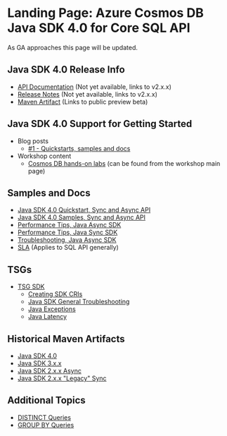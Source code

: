 # Landing Page: Azure Cosmos DB Java SDK 4.0 for Core SQL API

As GA approaches this page will be updated.

## Java SDK 4.0 Release Info

* [API Documentation](https://aka.ms/ACDBJavaSDK4.0SQLAPI) (Not yet available, links to v2.x.x)
* [Release Notes](https://aka.ms/ACDBJavaSDK4.0SQLReleaseNotes) (Not yet available, links to v2.x.x)
* [Maven Artifact](https://mvnrepository.com/artifact/com.azure/azure-cosmos/4.0.1-beta.1) (Links to public preview beta)

## Java SDK 4.0 Support for Getting Started

* Blog posts
    * [#1 - Quickstarts, samples and docs](https://devblogs.microsoft.com/cosmosdb/java-sdk-v4-1/)
* Workshop content
    * [Cosmos DB hands-on labs](aka.ms/cosmosworkshop) (can be found from the workshop main page)

## Samples and Docs

* [Java SDK 4.0 Quickstart, Sync and Async API](https://docs.microsoft.com/en-us/azure/cosmos-db/create-sql-api-java)
* [Java SDK 4.0 Samples, Sync and Async API](https://github.com/Azure-Samples/azure-cosmos-java-sql-api-samples)
* [Performance Tips, Java Async SDK](https://docs.microsoft.com/en-us/azure/cosmos-db/performance-tips-async-java)
* [Performance Tips, Java Sync SDK](https://docs.microsoft.com/en-us/azure/cosmos-db/performance-tips-java)
* [Troubleshooting, Java Async SDK](https://docs.microsoft.com/en-us/azure/cosmos-db/troubleshoot-java-async-sdk)
* [SLA](https://azure.microsoft.com/en-us/support/legal/sla/cosmos-db/v1_3/) (Applies to SQL API generally)

## TSGs

* [TSG SDK](https://supportability.visualstudio.com/AzureCosmosDB/_wiki/wikis/AzureCosmosDB.wiki/254603/TSG-SDK)
    * [Creating SDK CRIs](https://supportability.visualstudio.com/AzureCosmosDB/_wiki/wikis/AzureCosmosDB.wiki/255843/SDK-Creating-SDK-CRIs)
    * [Java SDK General Troubleshooting](https://supportability.visualstudio.com/AzureCosmosDB/_wiki/wikis/AzureCosmosDB.wiki/237400/SDK-Java-SDK-General-troubleshooting)
    * [Java Exceptions](https://supportability.visualstudio.com/AzureCosmosDB/_wiki/wikis/AzureCosmosDB.wiki/237398/SDK-Java-Exceptions)
    * [Java Latency](https://supportability.visualstudio.com/AzureCosmosDB/_wiki/wikis/AzureCosmosDB.wiki/237399/SDK-Java-Latency)
    
## Historical Maven Artifacts

* [Java SDK 4.0](https://mvnrepository.com/artifact/com.azure/azure-cosmos)
* [Java SDK 3.x.x](https://mvnrepository.com/artifact/com.microsoft.azure/azure-cosmos)
* [Java SDK 2.x.x Async](https://mvnrepository.com/artifact/com.microsoft.azure/azure-cosmosdb)
* [Java SDK 2.x.x "Legacy" Sync](https://mvnrepository.com/artifact/com.microsoft.azure/azure-documentdb)

## Additional Topics

* [DISTINCT Queries](https://www.w3schools.com/sql/sql_distinct.asp)
* [GROUP BY Queries](https://www.w3schools.com/sql/sql_groupby.asp)
